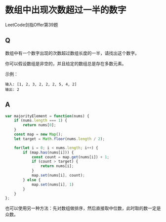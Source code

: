# 数组中出现次数超过一半的数字
LeetCode剑指Offer第39题


## Q
数组中有一个数字出现的次数超过数组长度的一半，请找出这个数字。

你可以假设数组是非空的，并且给定的数组总是存在多数元素。

示例：
```
输入: [1, 2, 3, 2, 2, 2, 5, 4, 2]
输出: 2
```

## A
```javascript
var majorityElement = function(nums) {
    if (nums.length === 1) {
        return nums[0];
    }
    const map = new Map();
    let target = Math.floor(nums.length / 2);

    for(let i = 0; i < nums.length; i++) {
        if (map.has(nums[i])) {
            const count = map.get(nums[i]) + 1;
            if (count > target) {
                return nums[i];
            }
            map.set(nums[i], count);
        } else {
            map.set(nums[i], 1)
        }
    }
};
```
也可以使用另一种方法：先对数组做排序，然后直接取中位数，此时取的数一定是众数。